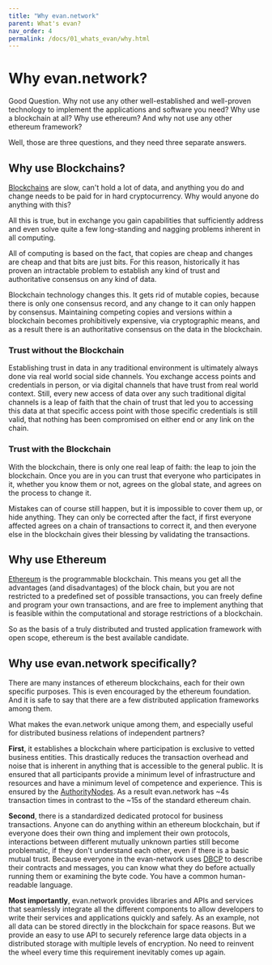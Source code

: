 ```yaml
---
title: "Why evan.network"
parent: What's evan?
nav_order: 4
permalink: /docs/01_whats_evan/why.html
---
```


# Why evan.network?

Good Question.
Why not use any other well-established and well-proven technology to implement the applications and software you need?
Why use a blockchain at all?
Why use ethereum?
And why not use any other ethereum framework?

Well, those are three questions, and they need three separate answers.

## Why use Blockchains?

[Blockchains](https://en.wikipedia.org/wiki/Blockchain) are slow, can't hold a lot of data, and anything you do and change needs to be paid for in hard cryptocurrency. Why would anyone do anything with this?

All this is true, but in exchange you gain capabilities that sufficiently address and even solve quite a few long-standing and nagging problems inherent in all computing.

All of computing is based on the fact, that copies are cheap and changes are cheap and that bits are just bits. For this reason, historically it has proven an intractable problem to establish any kind of trust and authoritative consensus on any kind of data.

Blockchain technology changes this. It gets rid of mutable copies, because there is only one consensus record, and any change to it can only happen by consensus. Maintaining competing copies and versions within a blockchain becomes prohibitively expensive, via cryptographic means, and as a result there is an authoritative consensus on the data in the blockchain.

### Trust without the Blockchain
Establishing trust in data in any traditional environment is ultimately always done via real world social side channels. You exchange access points and credentials in person, or via digital channels that have trust from real world context. Still, every new access of data over any such traditional digital channels is a leap of faith that the chain of trust that led you to accessing this data at that specific access point with those specific credentials is still valid, that nothing has been compromised on either end or any link on the chain.

### Trust with the Blockchain
With the blockchain, there is only one real leap of faith: the leap to join the blockchain.
Once you are in you can trust that everyone who participates in it, whether you know them or not, agrees on the global state, and agrees on the process to change it.

Mistakes can of course still happen, but it is impossible to cover them up, or hide anything. They can only be corrected after the fact, if first everyone affected agrees on a chain of transactions to correct it, and then everyone else in the blockchain gives their blessing by validating the transactions.

## Why use Ethereum

[Ethereum](https://ethereum.org/) is the programmable blockchain. This means you get all the advantages (and disadvantages) of the block chain, but you are not restricted to a predefined set of possible transactions, you can freely define and program your own transactions, and are free to implement anything that is feasible within the computational and storage restrictions of a blockchain.

So as the basis of a truly distributed and trusted application framework with open scope, ethereum is the best available candidate.

## Why use evan.network specifically?
There are many instances of ethereum blockchains, each for their own specific purposes. This is even encouraged by the ethereum foundation. And it is safe to say that there are a few distributed application frameworks among them.

What makes the evan.network unique among them, and especially useful for distributed business relations of independent partners?

**First**, it establishes a blockchain where participation is exclusive to vetted business entities. This drastically reduces the transaction overhead and noise that is inherent in anything that is accessible to the general public. It is ensured that all participants provide a minimum level of infrastructure and resources and have a minimum level of competence and experience. This is ensured by the [AuthorityNodes](/docs/02_how_it_works/authoritynode.html). As a result evan.network has ~4s transaction times in contrast to the ~15s of the standard ethereum chain.

**Second**, there is a standardized dedicated protocol for business transactions. Anyone can do anything within an ethereum blockchain, but if everyone does their own thing and implement their own protocols, interactions between different mutually unknown parties still become problematic, if they don't understand each other, even if there is a basic mutual trust. Because everyone in the evan-network uses [DBCP](/docs/04_developers/dbcp.html) to describe their contracts and messages, you can know what they do before actually running them or examining the byte code. You have a common human-readable language.

**Most importantly**, evan.network provides libraries and APIs and services that seamlessly integrate all the different components to allow developers to write their services and applications quickly and safely.
As an example, not all data can be stored directly in the blockchain for space reasons. But we provide an easy to use API to securely reference large data objects in a distributed storage with multiple levels of encryption. No need to reinvent the wheel every time this requirement inevitably comes up again.

